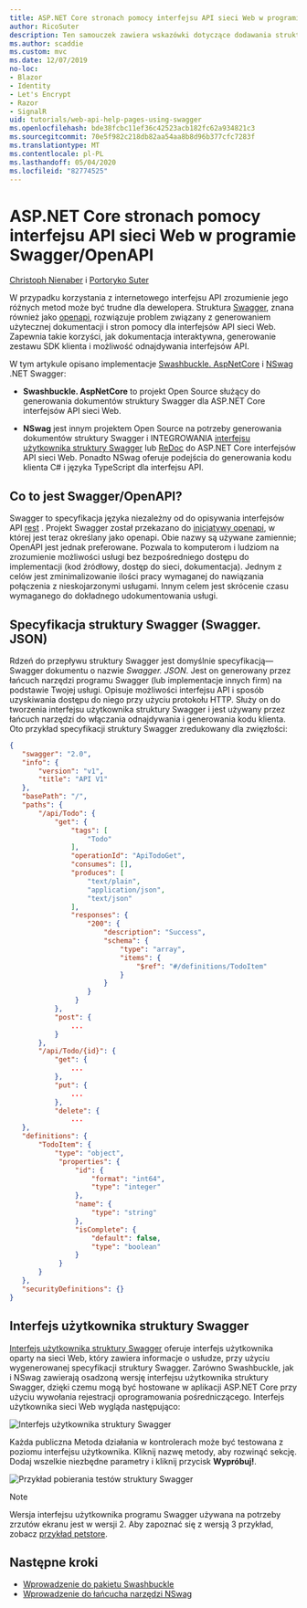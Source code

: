 ```yaml
---
title: ASP.NET Core stronach pomocy interfejsu API sieci Web w programie Swagger/OpenAPI
author: RicoSuter
description: Ten samouczek zawiera wskazówki dotyczące dodawania struktury Swagger w celu wygenerowania dokumentacji i stron pomocy dla aplikacji interfejsu API sieci Web.
ms.author: scaddie
ms.custom: mvc
ms.date: 12/07/2019
no-loc:
- Blazor
- Identity
- Let's Encrypt
- Razor
- SignalR
uid: tutorials/web-api-help-pages-using-swagger
ms.openlocfilehash: bde38fcbc11ef36c42523acb182fc62a934821c3
ms.sourcegitcommit: 70e5f982c218db82aa54aa8b8d96b377cfc7283f
ms.translationtype: MT
ms.contentlocale: pl-PL
ms.lasthandoff: 05/04/2020
ms.locfileid: "82774525"
---
```

# <a name="aspnet-core-web-api-help-pages-with-swagger--openapi"></a>ASP.NET Core stronach pomocy interfejsu API sieci Web w programie Swagger/OpenAPI

[Christoph Nienaber](https://twitter.com/zuckerthoben) i [Portoryko Suter](https://blog.rsuter.com/)

W przypadku korzystania z internetowego interfejsu API zrozumienie jego różnych metod może być trudne dla dewelopera. Struktura [Swagger](https://swagger.io/), znana również jako [openapi](https://www.openapis.org/), rozwiązuje problem związany z generowaniem użytecznej dokumentacji i stron pomocy dla interfejsów API sieci Web. Zapewnia takie korzyści, jak dokumentacja interaktywna, generowanie zestawu SDK klienta i możliwość odnajdywania interfejsów API.

W tym artykule opisano implementacje [Swashbuckle. AspNetCore](https://github.com/domaindrivendev/Swashbuckle.AspNetCore) i [NSwag](https://github.com/RicoSuter/NSwag) .NET Swagger:

* **Swashbuckle. AspNetCore** to projekt Open Source służący do generowania dokumentów struktury Swagger dla ASP.NET Core interfejsów API sieci Web.

* **NSwag** jest innym projektem Open Source na potrzeby generowania dokumentów struktury Swagger i INTEGROWANIA [interfejsu użytkownika struktury Swagger](https://swagger.io/swagger-ui/) lub [ReDoc](https://github.com/Rebilly/ReDoc) do ASP.NET Core interfejsów API sieci Web. Ponadto NSwag oferuje podejścia do generowania kodu klienta C# i języka TypeScript dla interfejsu API.

## <a name="what-is-swagger--openapi"></a>Co to jest Swagger/OpenAPI?

Swagger to specyfikacja języka niezależny od do opisywania interfejsów API [rest](https://en.wikipedia.org/wiki/Representational_state_transfer) . Projekt Swagger został przekazano do [inicjatywy openapi](https://www.openapis.org/), w której jest teraz określany jako openapi. Obie nazwy są używane zamiennie; OpenAPI jest jednak preferowane. Pozwala to komputerom i ludziom na zrozumienie możliwości usługi bez bezpośredniego dostępu do implementacji (kod źródłowy, dostęp do sieci, dokumentacja). Jednym z celów jest zminimalizowanie ilości pracy wymaganej do nawiązania połączenia z nieskojarzonymi usługami. Innym celem jest skrócenie czasu wymaganego do dokładnego udokumentowania usługi.

## <a name="swagger-specification-swaggerjson"></a>Specyfikacja struktury Swagger (Swagger. JSON)

Rdzeń do przepływu struktury Swagger jest domyślnie specyfikacją&mdash;Swagger dokumentu o nazwie *Swagger. JSON*. Jest on generowany przez łańcuch narzędzi programu Swagger (lub implementacje innych firm) na podstawie Twojej usługi. Opisuje możliwości interfejsu API i sposób uzyskiwania dostępu do niego przy użyciu protokołu HTTP. Służy on do tworzenia interfejsu użytkownika struktury Swagger i jest używany przez łańcuch narzędzi do włączania odnajdywania i generowania kodu klienta. Oto przykład specyfikacji struktury Swagger zredukowany dla zwięzłości:

```json
{
   "swagger": "2.0",
   "info": {
       "version": "v1",
       "title": "API V1"
   },
   "basePath": "/",
   "paths": {
       "/api/Todo": {
           "get": {
               "tags": [
                   "Todo"
               ],
               "operationId": "ApiTodoGet",
               "consumes": [],
               "produces": [
                   "text/plain",
                   "application/json",
                   "text/json"
               ],
               "responses": {
                   "200": {
                       "description": "Success",
                       "schema": {
                           "type": "array",
                           "items": {
                               "$ref": "#/definitions/TodoItem"
                           }
                       }
                   }
                }
           },
           "post": {
               ...
           }
       },
       "/api/Todo/{id}": {
           "get": {
               ...
           },
           "put": {
               ...
           },
           "delete": {
               ...
   },
   "definitions": {
       "TodoItem": {
           "type": "object",
            "properties": {
                "id": {
                    "format": "int64",
                    "type": "integer"
                },
                "name": {
                    "type": "string"
                },
                "isComplete": {
                    "default": false,
                    "type": "boolean"
                }
            }
       }
   },
   "securityDefinitions": {}
}
```

## <a name="swagger-ui"></a>Interfejs użytkownika struktury Swagger

[Interfejs użytkownika struktury Swagger](https://swagger.io/swagger-ui/) oferuje interfejs użytkownika oparty na sieci Web, który zawiera informacje o usłudze, przy użyciu wygenerowanej specyfikacji struktury Swagger. Zarówno Swashbuckle, jak i NSwag zawierają osadzoną wersję interfejsu użytkownika struktury Swagger, dzięki czemu mogą być hostowane w aplikacji ASP.NET Core przy użyciu wywołania rejestracji oprogramowania pośredniczącego. Interfejs użytkownika sieci Web wygląda następująco:

![Interfejs użytkownika struktury Swagger](web-api-help-pages-using-swagger/_static/swagger-ui.png)

Każda publiczna Metoda działania w kontrolerach może być testowana z poziomu interfejsu użytkownika. Kliknij nazwę metody, aby rozwinąć sekcję. Dodaj wszelkie niezbędne parametry i kliknij przycisk **Wypróbuj!**.

![Przykład pobierania testów struktury Swagger](web-api-help-pages-using-swagger/_static/get-try-it-out.png)

> [!NOTE]
> Wersja interfejsu użytkownika programu Swagger używana na potrzeby zrzutów ekranu jest w wersji 2. Aby zapoznać się z wersją 3 przykład, zobacz [przykład petstore](https://petstore.swagger.io/).

## <a name="next-steps"></a>Następne kroki

* [Wprowadzenie do pakietu Swashbuckle](xref:tutorials/get-started-with-swashbuckle)
* [Wprowadzenie do łańcucha narzędzi NSwag](xref:tutorials/get-started-with-nswag)
